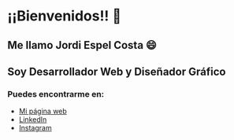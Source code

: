 # ¡¡Bienvenidos!! 👋

## <strong>Me llamo Jordi Espel Costa 😄</strong>

## Soy <strong>Desarrollador Web</strong> y <strong>Diseñador Gráfico</strong>

### Puedes encontrarme en:

- [Mi página web](https://jordiespel.es)
- [LinkedIn](https://linkedin.com/in/jordi-espel-costa/)
- [Instagram](https://instagram.com/jordiec_/)
